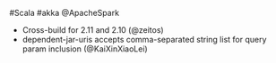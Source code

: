 #Scala #akka @ApacheSpark

* Cross-build for 2.11 and 2.10 (@zeitos)
* dependent-jar-uris accepts comma-separated string list for query param inclusion (@KaiXinXiaoLei)
